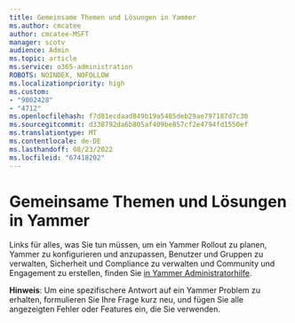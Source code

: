 ```yaml
---
title: Gemeinsame Themen und Lösungen in Yammer
ms.author: cmcatee
author: cmcatee-MSFT
manager: scotv
audience: Admin
ms.topic: article
ms.service: o365-administration
ROBOTS: NOINDEX, NOFOLLOW
ms.localizationpriority: high
ms.custom:
- "9002428"
- "4712"
ms.openlocfilehash: f7d81ecdaad849b19a5485deb29ae797187d7c30
ms.sourcegitcommit: d338792da6b805af409be857cf2e4794fd1550ef
ms.translationtype: MT
ms.contentlocale: de-DE
ms.lasthandoff: 08/23/2022
ms.locfileid: "67418202"
---
```

# <a name="yammer-common-issues-and-resolutions"></a>Gemeinsame Themen und Lösungen in Yammer

Links für alles, was Sie tun müssen, um ein Yammer Rollout zu planen, Yammer zu konfigurieren und anzupassen, Benutzer und Gruppen zu verwalten, Sicherheit und Compliance zu verwalten und Community und Engagement zu erstellen, finden Sie [in Yammer Administratorhilfe](https://docs.microsoft.com/yammer/).

**Hinweis**: Um eine spezifischere Antwort auf ein Yammer Problem zu erhalten, formulieren Sie Ihre Frage kurz neu, und fügen Sie alle angezeigten Fehler oder Features ein, die Sie verwenden.